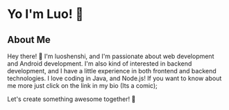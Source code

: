 # Yo I'm Luo! 🚀

## About Me
Hey there! 👋 I'm luoshenshi, and I'm passionate about web development and Android development. I'm also kind of interested in backend development, and I have a little experience in both frontend and backend technologies. I love coding in Java, and Node.js!
If you want to know about me more just click on the link in my bio (Its a comic);

Let's create something awesome together! 🌟
